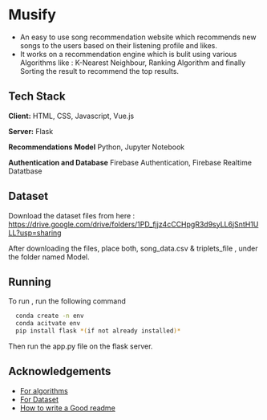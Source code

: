 
# Musify

- An easy to use song recommendation website which recommends new songs to the users based on their listening profile and likes.
- It works on a recommendation engine which is bulit using various Algorithms like : K-Nearest Neighbour, Ranking Algorithm and finally Sorting the result to recommend the top results. 

## Tech Stack

**Client:** HTML, CSS, Javascript, Vue.js

**Server:** Flask

**Recommendations Model** Python, Jupyter Notebook

**Authentication and Database** Firebase Authentication, Firebase Realtime Datatbase

## Dataset

Download the dataset files from here : https://drive.google.com/drive/folders/1PD_fjjz4cCCHpgR3d9syLL6jSntH1ULL?usp=sharing

After downloading the files, place both, song_data.csv & triplets_file , under the folder named Model.


## Running 

To run , run the following command

```bash
  conda create -n env
  conda acitvate env
  pip install flask *(if not already installed)*

```
Then run the app.py file on the flask server.


## Acknowledgements

 - [For algorithms](https://medium.com/)
 - [For Dataset](http://millionsongdataset.com/)
 - [How to write a Good readme](https://bulldogjob.com/news/449-how-to-write-a-good-readme-for-your-github-project)



